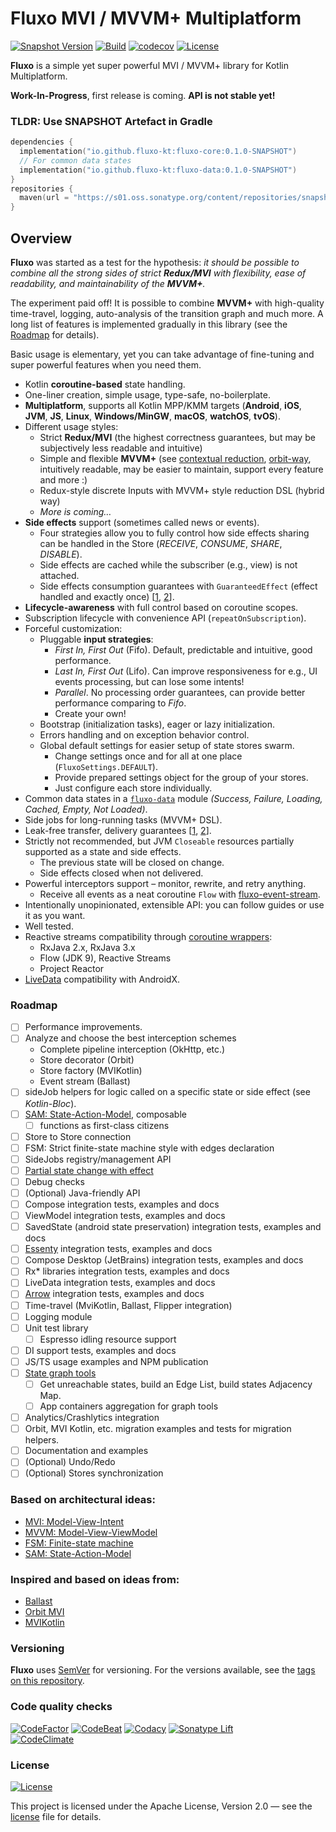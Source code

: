 # Fluxo MVI / MVVM+ Multiplatform

[![Snapshot Version](https://img.shields.io/nexus/s/https/s01.oss.sonatype.org/io.github.fluxo-kt/fluxo-core.svg)](https://s01.oss.sonatype.org/content/repositories/snapshots/io/github/fluxo-kt/)
[![Build](../../actions/workflows/build.yml/badge.svg)](../../actions/workflows/build.yml)
[![codecov](https://codecov.io/gh/fluxo-kt/fluxo-mvi/branch/main/graph/badge.svg?token=LKCNVWR8QC)](https://codecov.io/gh/fluxo-kt/fluxo-mvi)
[![License](https://img.shields.io/badge/License-Apache%202.0-blue.svg)](LICENSE)

**Fluxo** is a simple yet super powerful MVI / MVVM+ library for Kotlin Multiplatform.

**Work-In-Progress**, first release is coming. **API is not stable yet!**

### TLDR: Use SNAPSHOT Artefact in Gradle

```kotlin
dependencies {
  implementation("io.github.fluxo-kt:fluxo-core:0.1.0-SNAPSHOT")
  // For common data states
  implementation("io.github.fluxo-kt:fluxo-data:0.1.0-SNAPSHOT")
}
repositories {
  maven(url = "https://s01.oss.sonatype.org/content/repositories/snapshots/")
}
```

## Overview

**Fluxo** was started as a test for the hypothesis:
_it should be possible to combine all the strong sides of strict **Redux/MVI** with flexibility,
ease of readability, and maintainability of the **MVVM+**._

The experiment paid off!
It is possible to combine **MVVM+** with high-quality time-travel, logging,
auto-analysis of the transition graph and much more.
A long list of features is implemented gradually in this library (see the [Roadmap](#roadmap) for details).

Basic usage is elementary, yet you can take advantage of fine-tuning and super powerful features when you need them.

* Kotlin **coroutine-based** state handling.
* One-liner creation, simple usage, type-safe, no-boilerplate.
* **Multiplatform**, supports all Kotlin MPP/KMM targets (**Android**, **iOS**, **JVM**,
  **JS**, **Linux**, **Windows/MinGW**, **macOS**, **watchOS**, **tvOS**).
* Different usage styles:
  * Strict **Redux/MVI** (the highest correctness guarantees, but may be subjectively less readable and intuitive)
  * Simple and flexible **MVVM+**
    (see [contextual reduction](https://dev.to/feresr/a-case-against-the-mvi-architecture-pattern-1add),
    [orbit-way](https://github.com/orbit-mvi/orbit-mvi#what-is-orbit), intuitively readable, may be easier
    to maintain, support every feature and more :)
  * Redux-style discrete Inputs with MVVM+ style reduction DSL (hybrid way)
  * _More is coming…_
* **Side effects** support (sometimes called news or events).
  * Four strategies allow you to fully control how side effects sharing can be handled in the Store
    (_RECEIVE_, _CONSUME_, _SHARE_, _DISABLE_).
  * Side effects are cached while the subscriber (e.g., view) is not attached.
  * Side effects consumption guarantees with `GuaranteedEffect` (effect handled and exactly
    once) [[1](https://github.com/Kotlin/kotlinx.coroutines/issues/2886),
    [2](https://medium.com/androiddevelopers/livedata-with-snackbar-navigation-and-other-events-the-singleliveevent-case-ac2622673150)].
* **Lifecycle-awareness** with full control based on coroutine scopes.
* Subscription lifecycle with convenience API (`repeatOnSubscription`).
* Forceful customization:
  * Pluggable **input strategies**:
    * _First In, First Out_ (Fifo). Default, predictable and intuitive, good performance.
    * _Last In, First Out_ (Lifo). Can improve responsiveness for e.g., UI events processing, but can lose some intents!
    * _Parallel_. No processing order guarantees, can provide better performance comparing to _Fifo_.
    * Create your own!
  * Bootstrap (initialization tasks), eager or lazy initialization.
  * Errors handling and on exception behavior control.
  * Global default settings for easier setup of state stores swarm.
    * Change settings once and for all at one place (`FluxoSettings.DEFAULT`).
    * Provide prepared settings object for the group of your stores.
    * Just configure each store individually.
* Common data states in a [`fluxo-data`](fluxo-data) module *(Success, Failure, Loading, Cached, Empty, Not Loaded)*.
* Side jobs for long-running tasks (MVVM+ DSL).
* Leak-free transfer, delivery
  guarantees [[1](https://github.com/Kotlin/kotlinx.coroutines/issues/1936), [2](https://gmk57.medium.com/unfortunately-events-may-be-dropped-if-channel-receiveasflow-cfe78ae29004)].
* Strictly not recommended, but JVM `Closeable` resources partially supported as a state and side effects.
  * The previous state will be closed on change.
  * Side effects closed when not delivered.
* Powerful interceptors support – monitor, rewrite, and retry anything.
  * Receive all events as a neat coroutine `Flow` with [fluxo-event-stream](`fluxo-event-stream`).
* Intentionally unopinionated, extensible API: you can follow guides or use it as you want.
* Well tested.
* Reactive streams compatibility
  through [coroutine wrappers](https://github.com/Kotlin/kotlinx.coroutines/tree/master/reactive):
  * RxJava 2.x, RxJava 3.x
  * Flow (JDK 9), Reactive Streams
  * Project Reactor
* [LiveData](https://developer.android.com/topic/libraries/architecture/coroutines#livedata) compatibility with
  AndroidX.

### Roadmap

* [ ] Performance improvements.
* [ ] Analyze and choose the best interception schemes
  * Complete pipeline interception (OkHttp, etc.)
  * Store decorator (Orbit)
  * Store factory (MVIKotlin)
  * Event stream (Ballast)
* [ ] sideJob helpers for logic called on a specific state or side effect (see _Kotlin-Bloc_).
* [ ] [SAM: State-Action-Model](https://sam.js.org/), composable
  * [ ] functions as first-class citizens
* [ ] Store to Store connection
* [ ] FSM: Strict finite-state machine style with edges declaration
* [ ] SideJobs registry/management API
* [ ] [Partial state change with effect](https://github.com/uniflow-kt/uniflow-kt/blob/master/doc/notify_update.md)
* [ ] Debug checks
* [ ] \(Optional) Java-friendly API
* [ ] Compose integration tests, examples and docs
* [ ] ViewModel integration tests, examples and docs
* [ ] SavedState (android state preservation) integration tests, examples and docs
* [ ] [Essenty](https://github.com/arkivanov/Essenty) integration tests, examples and docs
* [ ] Compose Desktop (JetBrains) integration tests, examples and docs
* [ ] Rx* libraries integration tests, examples and docs
* [ ] LiveData integration tests, examples and docs
* [ ] [Arrow](https://arrow-kt.io/) integration tests, examples and docs
* [ ] Time-travel (MviKotlin, Ballast, Flipper integration)
* [ ] Logging module
* [ ] Unit test library
  * [ ] Espresso idling resource support
* [ ] DI support tests, examples and docs
* [ ] JS/TS usage examples and NPM publication
* [ ] [State graph tools](https://github.com/Kontur-Mobile/VisualFSM#tools-of-visualfsm)
  * [ ] Get unreachable states, build an Edge List, build states Adjacency Map.
  * [ ] App containers aggregation for graph tools
* [ ] Analytics/Crashlytics integration
* [ ] Orbit, MVI Kotlin, etc. migration examples and tests for migration helpers.
* [ ] Documentation and examples
* [ ] \(Optional) Undo/Redo
* [ ] \(Optional) Stores synchronization

### Based on architectural ideas:

* [MVI: Model-View-Intent](http://hannesdorfmann.com/android/model-view-intent/)
* [MVVM: Model-View-ViewModel](https://en.wikipedia.org/wiki/Model%E2%80%93view%E2%80%93viewmodel)
* [FSM: Finite-state machine](https://en.wikipedia.org/wiki/Finite-state_machine)
* [SAM: State-Action-Model](https://sam.js.org/)

### Inspired and based on ideas from:

* [Ballast](https://github.com/copper-leaf/ballast)
* [Orbit MVI](https://github.com/orbit-mvi/orbit-mvi)
* [MVIKotlin](https://github.com/arkivanov/MVIKotlin)

### Versioning

**Fluxo** uses [SemVer](http://semver.org/) for versioning. For the versions
available, see the [tags on this repository](../../tags).

### Code quality checks

[![CodeFactor](https://www.codefactor.io/repository/github/fluxo-kt/fluxo-mvi/badge/main)](https://www.codefactor.io/repository/github/fluxo-kt/fluxo-mvi/overview/main)
[![CodeBeat](https://codebeat.co/badges/5ed83de6-f399-4880-9a94-d42d1ab43b89)](https://codebeat.co/projects/github-com-fluxo-kt-fluxo-mvi-main)
[![Codacy](https://app.codacy.com/project/badge/Grade/ea7dfbbaf83441eea468f4f083604280)](https://www.codacy.com/gh/fluxo-kt/fluxo-mvi/dashboard?utm_source=github.com&amp;utm_medium=referral&amp;utm_content=fluxo-kt/fluxo-mvi&amp;utm_campaign=Badge_Grade)
[![Sonatype Lift](https://img.shields.io/badge/Sonatype-Lift-green)](https://lift.sonatype.com/results/github.com/fluxo-kt/fluxo-mvi)
<br>
[![CodeClimate](https://api.codeclimate.com/v1/badges/af292519a2481f9a47a6/maintainability)](https://codeclimate.com/github/fluxo-kt/fluxo-mvi/maintainability)

### License

[![License](https://img.shields.io/badge/License-Apache%202.0-blue.svg)](LICENSE)

This project is licensed under the Apache License, Version 2.0 — see the
[license](LICENSE) file for details.
